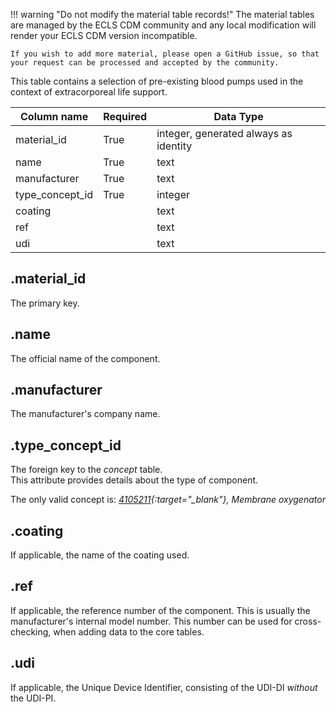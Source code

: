 !!! warning "Do not modify the material table records!"
The material tables are managed by the ECLS CDM community and any
local modification will render your ECLS CDM version incompatible.

    If you wish to add more material, please open a GitHub issue, so that
    your request can be processed and accepted by the community.

This table contains a selection of pre-existing blood pumps used in the
context of extracorporeal life support.

| Column name     | Required | Data Type                             |
| --------------- | -------- | ------------------------------------- |
| material_id     | True     | integer, generated always as identity |
| name            | True     | text                                  |
| manufacturer    | True     | text                                  |
| type_concept_id | True     | integer                               |
| coating         |          | text                                  |
| ref             |          | text                                  |
| udi             |          | text                                  |

## .material_id

The primary key.

## .name

The official name of the component.

## .manufacturer

The manufacturer's company name.

## .type_concept_id

The foreign key to the _concept_ table. <br>
This attribute provides details about the type of component.

The only valid concept is: _[4105211](https://athena.ohdsi.org/search-terms/terms/4105211){:target="\_blank"}, Membrane oxygenator_

## .coating

If applicable, the name of the coating used.

## .ref

If applicable, the reference number of the component. This is usually
the manufacturer's internal model number. This number can be used for cross-
checking, when adding data to the core tables.

## .udi

If applicable, the Unique Device Identifier, consisting of the UDI-DI
_without_ the UDI-PI.
